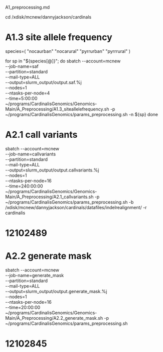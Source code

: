 A1_preprocessing.md

cd /xdisk/mcnew/dannyjackson/cardinals

# A1.3 site allele frequency
species=( "nocaurban" "nocarural" "pyrrurban" "pyrrrural" )

for sp in "${species[@]}"; do
    sbatch --account=mcnew \
    --job-name=saf \
    --partition=standard \
    --mail-type=ALL \
    --output=slurm_output/output.saf.%j \
    --nodes=1 \
    --ntasks-per-node=4 \
    --time=5:00:00 \
    ~/programs/CardinalisGenomics/Genomics-Main/A_Preprocessing/A1.3_siteallelefrequency.sh -p ~/programs/CardinalisGenomics/params_preprocessing.sh -n ${sp}
done

# A2.1 call variants
sbatch --account=mcnew \
--job-name=callvariants \
--partition=standard \
--mail-type=ALL \
--output=slurm_output/output.callvariants.%j \
--nodes=1 \
--ntasks-per-node=16 \
--time=240:00:00 \
~/programs/CardinalisGenomics/Genomics-Main/A_Preprocessing/A2.1_callvariants.sh -p ~/programs/CardinalisGenomics/params_preprocessing.sh -b /xdisk/mcnew/dannyjackson/cardinals/datafiles/indelrealignment/ -r cardinalis
# 12102489

# A2.2 generate mask
sbatch --account=mcnew \
--job-name=generate_mask \
--partition=standard \
--mail-type=ALL \
--output=slurm_output/output.generate_mask.%j \
--nodes=1 \
--ntasks-per-node=16 \
--time=20:00:00 \
~/programs/CardinalisGenomics/Genomics-Main/A_Preprocessing/A2.2_generate_mask.sh -p ~/programs/CardinalisGenomics/params_preprocessing.sh
# 12102845